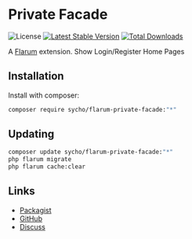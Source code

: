 # Private Facade

![License](https://img.shields.io/badge/license-0BSD-blue.svg) [![Latest Stable Version](https://img.shields.io/packagist/v/sycho/flarum-private-facade.svg)](https://packagist.org/packages/sycho/flarum-private-facade) [![Total Downloads](https://img.shields.io/packagist/dt/sycho/flarum-private-facade.svg)](https://packagist.org/packages/sycho/flarum-private-facade)

A [Flarum](http://flarum.org) extension. Show Login/Register Home Pages

## Installation

Install with composer:

```sh
composer require sycho/flarum-private-facade:"*"
```

## Updating

```sh
composer update sycho/flarum-private-facade:"*"
php flarum migrate
php flarum cache:clear
```

## Links

- [Packagist](https://packagist.org/packages/sycho/flarum-private-facade)
- [GitHub](https://github.com/sycho/flarum-private-facade)
- [Discuss](https://discuss.flarum.org/d/PUT_DISCUSS_SLUG_HERE)
